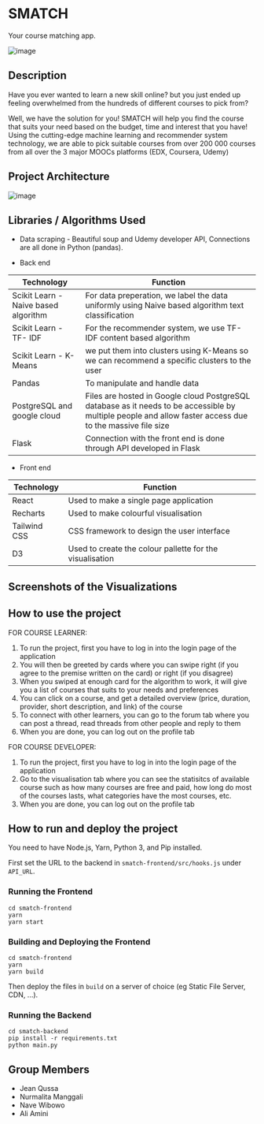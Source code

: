 # SMATCH
Your course matching app.

![image](https://user-images.githubusercontent.com/56160802/158058117-826d9b1f-3e1f-48db-b1be-65582610b507.png)

## Description

Have you ever wanted to learn a new skill online?
but you just ended up feeling overwhelmed from the hundreds of different courses to pick from?

Well, we have the solution for you! SMATCH will help you find the course that suits your need based on the budget, time and interest that you have!
Using the cutting-edge machine learning and recommender system technology, we are able to pick suitable courses from over 200 000 courses from all over 
the 3 major MOOCs platforms (EDX, Coursera, Udemy)

## Project Architecture

![image](https://user-images.githubusercontent.com/56160802/158061096-cedeb3cd-8919-4f26-bb10-fc94f3ea3c4c.png)

## Libraries / Algorithms Used

- Data scraping 
        - Beautiful soup and Udemy developer API, Connections are all done in Python (pandas). 

- Back end
                
| Technology | Function |
| ------ | ------ |
| Scikit Learn - Naive based algorithm | For data preperation, we label the data uniformly using Naive based algorithm text classification |
| Scikit Learn - TF- IDF | For the recommender system, we use TF-IDF content based algorithm |
| Scikit Learn - K-Means | we put them into clusters using K-Means so we can recommend a specific clusters to the user |
| Pandas | To manipulate and handle data|
| PostgreSQL and google cloud | Files are hosted in Google cloud PostgreSQL database as it needs to be accessible by multiple people and allow faster access due to the massive file size |
| Flask | Connection with the front end is done through API developed in Flask |

- Front end

| Technology | Function |
| ------ | ------ |
| React | Used to make a single page application |
| Recharts | Used to make colourful visualisation |
| Tailwind CSS | CSS framework to design the user interface |
| D3 | Used to create the colour pallette for the visualisation |


## Screenshots of the Visualizations


## How to use the project

FOR COURSE LEARNER:

1. To run the project, first you have to log in into the login page of the application
2. You will then be greeted by cards where you can swipe right (if you agree to the premise written on the card) or right (if you disagree)
3. When you swiped at enough card for the algorithm to work, it will give you a list of courses that suits to your needs and preferences
4. You can click on a course, and get a detailed overview (price, duration, provider, short description, and link) of the course
5. To connect with other learners, you can go to the forum tab where you can post a thread, read threads from other people and reply to them
6. When you are done, you can log out on the profile tab

FOR COURSE DEVELOPER:
1. To run the project, first you have to log in into the login page of the application
2. Go to the visualisation tab where you can see the statisitcs of available course such as how many courses are free and paid, how long do most of the courses lasts, what categories have the most courses, etc.
3. When you are done, you can log out on the profile tab

## How to run and deploy the project

You need to have Node.js, Yarn, Python 3, and Pip installed.

First set the URL to the backend in `smatch-frontend/src/hooks.js` under `API_URL`.

### Running the Frontend

```
cd smatch-frontend
yarn
yarn start
```

### Building and Deploying the Frontend

```
cd smatch-frontend
yarn
yarn build
```

Then deploy the files in `build` on a server of choice (eg Static File Server, CDN, ...).

### Running the Backend

```
cd smatch-backend
pip install -r requirements.txt
python main.py
```

## Group Members
- Jean Qussa
- Nurmalita Manggali
- Nave Wibowo
- Ali Amini

